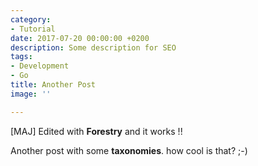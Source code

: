 ```yaml
---
category:
- Tutorial
date: 2017-07-20 00:00:00 +0200
description: Some description for SEO
tags:
- Development
- Go
title: Another Post
image: ''

---
```

\[MAJ\] Edited with **Forestry** and it works !!

Another post with some **taxonomies**. how cool is that? ;-) 